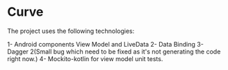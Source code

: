 # Curve

The project uses the following technologies:

1- Android components View Model and LiveData
2- Data Binding
3- Dagger 2(Small bug which need to be fixed as it's not generating the code right now.)
4- Mockito-kotlin for view model unit tests.
